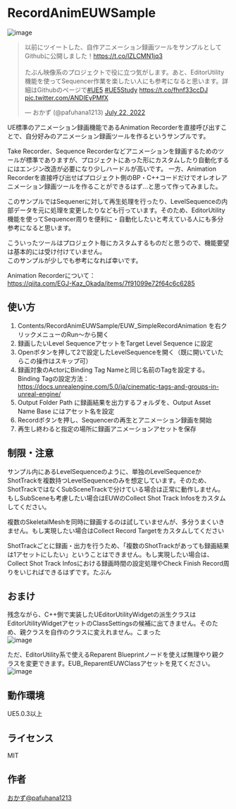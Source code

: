 # RecordAnimEUWSample
![image](https://user-images.githubusercontent.com/8957600/180386310-9328030a-abcb-4848-b8d0-c6ff3fa486d1.png)

<blockquote class="twitter-tweet"><p lang="ja" dir="ltr">以前にツイートした、自作アニメーション録画ツールをサンプルとしてGithubに公開しました！<a href="https://t.co/lZLCMN1jq3">https://t.co/lZLCMN1jq3</a><br><br>たぶん映像系のプロジェクトで役に立つ気がします。あと、EditorUtility機能を使ってSequencer作業を楽したい人にも参考になると思います。詳細はGithubのページで<a href="https://twitter.com/hashtag/UE5?src=hash&amp;ref_src=twsrc%5Etfw">#UE5</a> <a href="https://twitter.com/hashtag/UE5Study?src=hash&amp;ref_src=twsrc%5Etfw">#UE5Study</a> <a href="https://t.co/fhnf33ccDJ">https://t.co/fhnf33ccDJ</a> <a href="https://t.co/ANDIEyPMfX">pic.twitter.com/ANDIEyPMfX</a></p>&mdash; おかず (@pafuhana1213) <a href="https://twitter.com/pafuhana1213/status/1550395383146094593?ref_src=twsrc%5Etfw">July 22, 2022</a></blockquote> 

UE標準のアニメーション録画機能であるAnimation Recorderを直接呼び出すことで、自分好みのアニメーション録画ツールを作るというサンプルです。

Take Recorder、Sequence Recorderなどアニメーションを録画するためのツールが標準でありますが、プロジェクトにあった形にカスタムしたり自動化するにはエンジン改造が必要になり少しハードルが高いです。
一方、Animation Recorderを直接呼び出せばプロジェクト側のBP・C++コードだけでオレオレアニメーション録画ツールを作ることができるはず…と思って作ってみました。

このサンプルではSequenerに対して再生処理を行ったり、LevelSequenceの内部データを元に処理を変更したりなども行っています。そのため、EditorUtility機能を使ってSequencer周りを便利に・自動化したいと考えている人にも多分参考になると思います。

こういったツールはプロジェクト毎にカスタムするものだと思うので、機能要望は基本的には受け付けていません。  
このサンプルが少しでも参考になれば幸いです。

Animation Recorderについて：  
https://qiita.com/EGJ-Kaz_Okada/items/7f91099e72f64c6c6285

## 使い方
1. Contents/RecordAnimEUWSample/EUW_SimpleRecordAnimation を右クリックメニューのRun～から開く
2. 録画したいLevel SequenceアセットをTarget Level Sequence に設定
3. Openボタンを押して2で設定したLevelSequenceを開く（既に開いていたらこの操作はスキップ可）
4. 録画対象のActorにBinding Tag Nameと同じ名前のTagを設定する。  
Binding Tagの設定方法：https://docs.unrealengine.com/5.0/ja/cinematic-tags-and-groups-in-unreal-engine/
5. Output Folder Path に録画結果を出力するフォルダを、Output Asset Name Base にはアセット名を設定
6. Recordボタンを押し、Sequencerの再生とアニメーション録画を開始
7. 再生し終わると指定の場所に録画アニメーションアセットを保存

## 制限・注意
サンプル内にあるLevelSequenceのように、単独のLevelSequenceかShotTrackを複数持つLevelSequenceのみを想定しています。そのため、ShotTrackではなくSubSceneTrackで分けている場合は正常に動作しません。もしSubSceneも考慮したい場合はEUWのCollect Shot Track Infosをカスタムしてください。

複数のSkeletalMeshを同時に録画するのは試していませんが、多分うまくいきません。もし実現したい場合はCollect Record Targetをカスタムしてください

ShotTrackごとに録画・出力を行うため、「複数のShotTrackがあっても録画結果は1アセットにしたい」ということはできません。もし実現したい場合は、Collect Shot Track Infosにおける録画時間の設定処理やCheck Finish Record周りをいじればできるはずです。たぶん


## おまけ
残念ながら、C++側で実装したUEditorUtilityWidgetの派生クラスはEditorUtilityWidgetアセットのClassSettingsの候補に出てきません。そのため、親クラスを自作のクラスに変えれません。こまった  
![image](https://user-images.githubusercontent.com/8957600/180393828-5ae76ea8-13ee-4ea3-9e98-ab9fa66e181a.png)

ただ、EditorUtility系で使えるReparent Blueprintノードを使えば無理やり親クラスを変更できます。EUB_ReparentEUWClassアセットを見てください。  
![image](https://user-images.githubusercontent.com/8957600/180394293-c4efd1ec-56cd-4fa5-bec5-0629eda05cce.png)


## 動作環境
UE5.0.3以上

## ライセンス
MIT

## 作者
[おかず@pafuhana1213](https://twitter.com/pafuhana1213)
